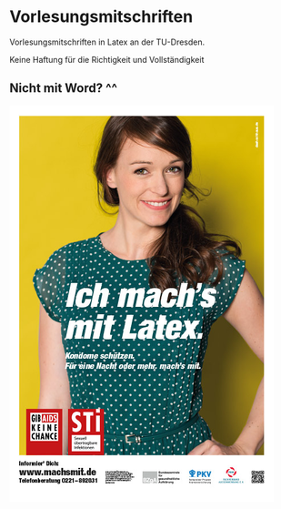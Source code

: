 # Vorlesungsmitschriften
Vorlesungsmitschriften in Latex an der TU-Dresden. 

Keine Haftung für die Richtigkeit und Vollständigkeit

## Nicht mit Word? ^^ ## 
![](Nichtlineare_Reglungstechnik_2/images/ichmachesmitlatex.jpg)